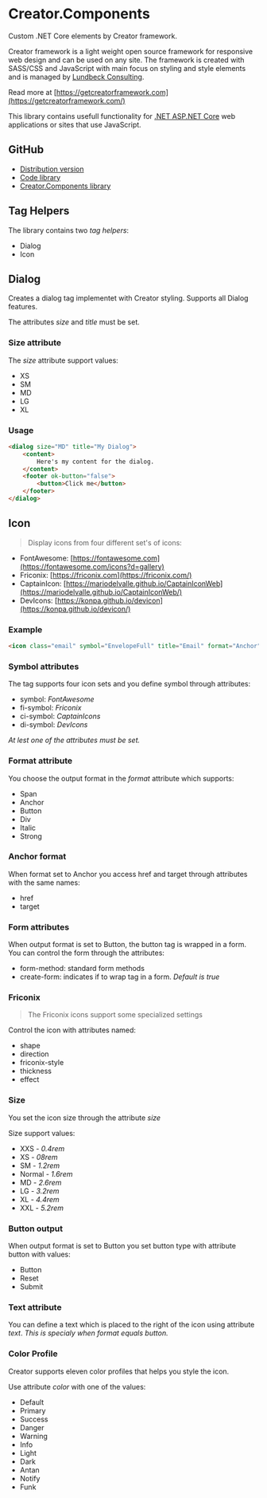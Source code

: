 # Creator.Components

Custom .NET Core elements by Creator framework.

Creator framework is a light weight open source framework for responsive web design and can be used on any site. The framework is created with SASS/CSS and JavaScript with main focus on styling and style elements and is managed by [Lundbeck Consulting](https://lundbeckconsulting.no/?lang=en-US).

Read more at [https://getcreatorframework.com](https://getcreatorframework.com/)

This library contains usefull functionality for [.NET ASP.NET Core](https://dotnet.microsoft.com/learn/aspnet/what-is-aspnet-core) web applications or sites that use JavaScript.

## GitHub

* [Distribution version](https://github.com/lundbeckconsulting/Creator-Distro)
* [Code library](https://github.com/lundbeckconsulting/Creator)
* [Creator.Components library](https://github.com/lundbeckconsulting/Creator.Components)

## Tag Helpers

The library contains two _tag helpers_:

* Dialog
* Icon

## Dialog

Creates a dialog tag implementet with Creator styling. Supports all Dialog features.

The attributes _size_ and _title_ must be set.

### Size attribute

The _size_ attribute support values:

* XS
* SM
* MD
* LG
* XL

### Usage

```html
<dialog size="MD" title="My Dialog">
    <content>
        Here's my content for the dialog.
    </content>
    <footer ok-button="false">
        <button>Click me</button>
    </footer>
</dialog>
```

## Icon

> Display icons from four different set's of icons:

* FontAwesome: [https://fontawesome.com](https://fontawesome.com/icons?d=gallery)
* Friconix: [https://friconix.com](https://friconix.com/)
* CaptainIcon: [https://mariodelvalle.github.io/CaptainIconWeb](https://mariodelvalle.github.io/CaptainIconWeb/)
* DevIcons: [https://konpa.github.io/devicon](https://konpa.github.io/devicon/)

### Example

```html
<icon class="email" symbol="EnvelopeFull" title="Email" format="Anchor" href="mailto:lc@lundbeckconsulting.no" />
```

### Symbol attributes

The tag supports four icon sets and you define symbol through attributes:

* symbol: _FontAwesome_
* fi-symbol: _Friconix_
* ci-symbol: _CaptainIcons_
* di-symbol: _DevIcons_

_At lest one of the attributes must be set._

### Format attribute

You choose the output format in the _format_ attribute which supports:

* Span
* Anchor
* Button
* Div
* Italic
* Strong

### Anchor format

When format set to Anchor you access href and target through attributes with the same names:

* href
* target

### Form attributes

When output format is set to Button, the button tag is wrapped in a form. You can control the form through the attributes:

* form-method: standard form methods
* create-form: indicates if to wrap tag in a form. _Default is true_

### Friconix

> The Friconix icons support some specialized settings

Control the icon with attributes named:

* shape
* direction
* friconix-style
* thickness
* effect

### Size

You set the icon size through the attribute _size_

Size support values:

* XXS - _0.4rem_
* XS - _08rem_
* SM - _1.2rem_
* Normal - _1.6rem_
* MD - _2.6rem_
* LG - _3.2rem_
* XL - _4.4rem_
* XXL - _5.2rem_

### Button output

When output format is set to Button you set button type with attribute button with values:

* Button
* Reset
* Submit

### Text attribute

You can define a text which is placed to the right of the icon using attribute _text_. _This is specialy when format equals button._

### Color Profile

Creator supports eleven color profiles that helps you style the icon.

Use attribute _color_ with one of the values:

* Default
* Primary
* Success
* Danger
* Warning
* Info
* Light
* Dark
* Antan
* Notify
* Funk
